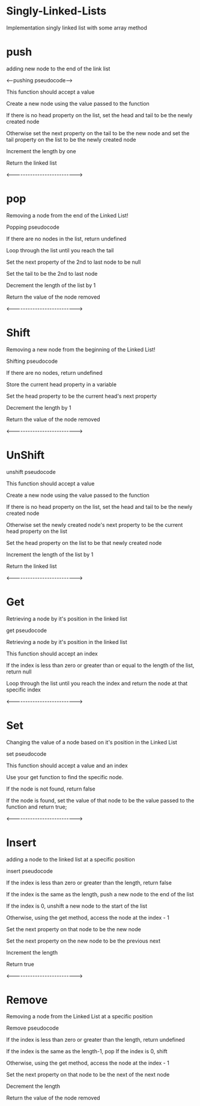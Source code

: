 # Singly-Linked-Lists

Implementation singly linked list with some array method 

# push
adding new node to the end of the link list

<--pushing pseudocode-->

This function should accept a value

Create a new node using the value passed to the function

If there is no head property on the list, set the head and tail to be the newly created node

Otherwise set the next property on the tail to be the new node and set the tail property on the list to be the newly created node

Increment the length by one

Return the linked list

<-------------------------->


# pop

Removing a node from the end of the Linked List!

Popping pseudocode

If there are no nodes in the list, return undefined

Loop through the list until you reach the tail

Set the next property of the 2nd to last node to be null

Set the tail to be the 2nd to last node

Decrement the length of the list by 1

Return the value of the node removed


<-------------------------->

# Shift

Removing a new node from the beginning of the Linked List!

Shifting pseudocode

If there are no nodes, return undefined

Store the current head property in a variable

Set the head property to be the current head's next property

Decrement the length by 1

Return the value of the node removed


<-------------------------->

# UnShift

unshift pseudocode

This function should accept a value

Create a new node using the value passed to the function

If there is no head property on the list, set the head and tail to be the newly created node

Otherwise set the newly created node's next property to be the current head property on the list

Set the head property on the list to be that newly created node

Increment the length of the list by 1

Return the linked list

<-------------------------->

# Get

Retrieving a node by it's position in the linked list

get pseudocode

Retrieving a node by it's position in the linked list

This function should accept an index

If the index is less than zero or greater than or equal to the length of the list, return null

Loop through the list until you reach the index and return the node at that specific index

<-------------------------->

# Set

Changing the value of a node based on it's position in the Linked List

set pseudocode

This function should accept a value and an index

Use your get function to find the specific node.

If the node is not found, return false

If the node is found, set the value of that node to be the value 
passed to the function and return true;

<-------------------------->

# Insert

adding a node to the linked list at a specific position

insert pseudocode

If the index is less than zero or greater than the length, return false

If the index is the same as the length, push a new node to the end of the list

If the index is 0, unshift a new node to the start of the list

Otherwise, using the get method, access the node at the index - 1

Set the next property on that node to be the new node

Set the next property on the new node to be the previous next

Increment the length

Return true

<-------------------------->

# Remove

Removing a node from the Linked List at a specific position

Remove pseudocode

If the index is less than zero or greater than the length, return undefined

If the index is the same as the length-1, pop
If the index is 0, shift

Otherwise, using the get method, access the node at the index - 1

Set the next property on that node to be the next of the next node

Decrement the length

Return the value of the node removed







